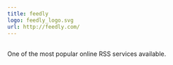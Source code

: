 ```yaml
---
title: feedly
logo: feedly_logo.svg
url: http://feedly.com/
---
```

<br>One of the most popular online RSS services available.